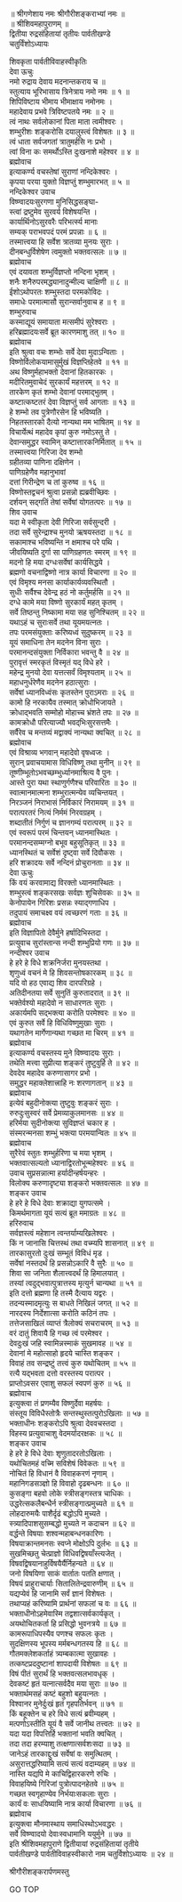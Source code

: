 
  
॥ श्रीगणेशाय नमः श्रीगौरीशङ्कराभ्यां नमः ॥  
॥ श्रीशिवमहापुराणम् ॥  
द्वितीया रुद्रसंहितायां तृतीयः पार्वतीखण्डे  
चतुर्विंशोऽध्यायः  
  
शिवकृता पार्वतीविवाहस्वीकृतिः  
देवा ऊचुः  
नमो रुद्राय देवाय मदनान्तकराय च ॥  
स्तुत्याय भूरिभासाय त्रिनेत्राय नमो नमः ॥ १ ॥  
शिपिविष्टाय भीमाय भीमाक्षाय नमोनमः ।  
महादेवाय प्रभवे त्रिविष्टपतये नमः ॥ २ ॥  
त्वं नाथः सर्वलोकानां पिता माता त्वमीश्वरः ।  
शम्भुरीशः शङ्करोसि दयालुस्त्वं विशेषतः ॥ ३ ॥  
त्वं धाता सर्वजगतां त्रातुमर्हसि नः प्रभो ।  
त्वां विना कः समर्थोऽस्ति दुःखनाशे महेश्वर ॥ ४ ॥  
ब्रह्मोवाच  
इत्याकर्ण्य वचस्तेषां सुराणां नन्दिकेश्वरः ।  
कृपया परया युक्तो विज्ञप्तुं शम्भुमारभत् ॥ ५ ॥  
नन्दिकेश्वर उवाच  
विष्ण्वादयःसुरगणा मुनिसिद्धसङ्‌घा-  
     स्त्वां द्रष्टुमेव सुरवर्य विशेषयन्ति ।  
कार्यार्थिनोऽसुरवरैः परिभर्त्स्य मानाः  
     सम्यक् पराभवपदं परमं प्रपन्नाः ॥ ६ ॥  
तस्मात्त्वया हि सर्वेश त्रातव्या मुनयः सुराः ।  
दीनबन्धुर्विशेषेण त्वमुक्तो भक्तवत्सलः ॥ ७ ॥  
ब्रह्मोवाच  
एवं दयावता शम्भुर्विज्ञप्तो नन्दिना भृशम् ।  
शनैः शनैरुपरमद्ध्यानादुन्मील्य चाक्षिणी ॥ ८ ॥  
ईशोऽथोपरतः शम्भुस्तदा परमकोविदः ।  
समाधेः परमात्मासौ सुरान्सर्वानुवाच ह ॥ ९ ॥  
शम्भुरुवाच  
कस्माद्यूयं समायाता मत्समीपं सुरेश्वराः ।  
हरिब्रह्मादयःसर्वे ब्रूत कारणमाशु तत् ॥ १० ॥  
ब्रह्मोवाच  
इति श्रुत्वा वचः शम्भोः सर्वे देवा मुदाऽन्विताः ।  
विष्णोर्विलोकयामासुर्मुखं विज्ञप्तिहेतवे ॥ ११ ॥  
अथ विष्णुर्महाभक्तो देवानां हितकारकः ।  
मदीरितमुवाचेदं सुरकार्यं महत्तरम् ॥ १२ ॥  
तारकेण कृतं शम्भो देवानां परमाद्‌भुतम् ।  
कष्टात्कष्टतरं देवा विज्ञप्तुं सर्व आगताः ॥ १३ ॥  
हे शम्भो तव पुत्रेणौरसेन हि भविष्यति ।  
निहतस्तारको दैत्यो नान्यथा मम भाषितम् ॥ १४ ॥  
विचार्येत्थं महादेव कृपां कुरु नमोऽस्तु ते ।  
देवान्समुद्धर स्वामिन् कष्टात्तारकनिर्मितात् ॥ १५ ॥  
तस्मात्त्वया गिरिजा देव शम्भो  
     ग्रहीतव्या पाणिना दक्षिणेन ।  
पाणिग्रहेणैव महानुभावां  
     दत्तां गिरीन्द्रेण च तां कुरुष्व ॥ १६ ॥  
विष्णोस्तद्वचनं श्रुत्वा प्रसन्नो ह्यब्रवीच्छिवः ।  
दर्शयन् सद्‌गतिं तेषां सर्वेषां योगतत्परः ॥ १७ ॥  
शिव उवाच  
यदा मे स्वीकृता देवी गिरिजा सर्वसुन्दरी ।  
तदा सर्वे सुरेन्द्राश्च मुनयो ऋषयस्तदा ॥ १८ ॥  
सकामाश्च भविष्यन्ति न क्षमाश्च परे पथि ।  
जीवयिष्यति दुर्गा सा पाणिग्रहणतः स्मरम् ॥ १९ ॥  
मदनो हि मया दग्धःसर्वेषां कार्यसिद्धये ।  
ब्रह्मणो वचनाद्विष्णो नात्र कार्या विचारणा ॥ २० ॥  
एवं विमृश्य मनसा कार्याकार्यव्यवस्थितौ ।  
सुधीः सर्वैश्च देवेन्द्र हठं नो कर्तुमर्हसि ॥ २१ ॥  
दग्धे कामे मया विष्णो सुरकार्यं महत् कृतम् ।  
सर्वे तिष्ठन्तु निष्कामा मया सह सुनिश्चितम् ॥ २२ ॥  
यथाऽहं च सुराःसर्वे तथा यूयमयत्नतः ।  
तपः परमसंयुक्ताः करिष्यध्वं सुदुष्करम् ॥ २३ ॥  
यूयं समाधिना तेन मदनेन विना सुराः ।  
परमानन्दसंयुक्ता निर्विकारा भवन्तु वै ॥ २४ ॥  
पुरावृत्तं स्मरकृतं विस्मृतं यद् विधे हरे ।  
महेन्द्र मुनयो देवा यत्तत्सर्वं विमृश्यताम् ॥ २५ ॥  
महाधनुर्धरेणैव मदनेन हठात्सुराः ।  
सर्वेषां ध्यानविध्वंसः कृतस्तेन पुराऽमराः ॥ २६ ॥  
कामो हि नरकायैव तस्मात् क्रोधोभिजायते ।  
क्रोधाद्‌भवति सम्मोहो मोहाच्च भ्रंशते तपः ॥ २७ ॥  
कामक्रोधौ परित्याज्यौ भवद्‌भिःसुरसत्तमैः ।  
सर्वैरेव च मन्तव्यं मद्वाक्यं नान्यथा क्वचित् ॥ २८ ॥  
ब्रह्मोवाच  
एवं विश्राव्य भगवान् महादेवो वृषध्वजः ।  
सुरान् प्रवाचयामास विधिविष्णू तथा मुनीन् ॥ २९ ॥  
तूष्णीम्भूतोऽभवच्छम्भुर्ध्यानमाश्रित्य वै पुनः ।  
आस्ते पुरा यथा स्थाणुर्गणैश्च परिवारितः ॥ ३० ॥  
स्वात्मानमात्मना शम्भुरात्मन्येव व्यचिन्तयत् ।  
निरञ्जनं निराभासं निर्विकारं निरामयम् ॥ ३१ ॥  
परात्परतरं नित्यं निर्ममं निरवग्रहम् ।  
शब्दातीतं निर्गुणं च ज्ञानगम्यं परात्परम् ॥ ३२ ॥  
एवं स्वरूपं परमं चिन्तयन् ध्यानमास्थितः ।  
परमानन्दसम्मग्नो बभूव बहुसूतिकृत् ॥ ३३ ॥  
ध्यानस्थितं च सर्वेशं दृष्ट्वा सर्वे दिवौकसः ।  
हरि शक्रादयः सर्वे नन्दिनं प्रोचुरानताः ॥ ३४ ॥  
देवा ऊचुः  
किं वयं करवामाद्य विरक्तो ध्यानमास्थितः ।  
शम्भुस्त्वं शङ्करसखः सर्वज्ञः शुचिसेवकः ॥ ३५ ॥  
केनोपायेन गिरिशः प्रसन्नः स्याद्‌गणाधिप ।  
तदुपायं समाचक्ष्व वयं त्वच्छरणं गताः ॥ ३६ ॥  
ब्रह्मोवाच  
इति विज्ञापितो देवैर्मुने हर्षादिभिस्तदा ।  
प्रत्युवाच सुरांस्तान्स नन्दी शम्भुप्रियो गणः ॥ ३७ ॥  
नन्दीश्वर उवाच  
हे हरे हे विधे शक्रनिर्जरा मुनयस्तथा ।  
शृणुध्वं वचनं मे हि शिवसन्तोषकारकम् ॥ ३८ ॥  
यदि वो हठ एवाद्य शिव दारपरिग्रहे ।  
अतिदीनतया सर्वे सुनुतिं कुरुतादरात् ॥ ३९ ॥  
भक्तेर्वश्यो महादेवो न साधारणतः सुराः ।  
अकार्यमपि सद्‌भक्त्या करोति परमेश्वरः ॥ ४० ॥  
एवं कुरुत सर्वे हि विधिविष्णुमुखाः सुराः ।  
यथागतेन मार्गेणान्यथा गच्छत मा चिरम् ॥ ४१ ॥  
ब्रह्मोवाच  
इत्याकर्ण्य वचस्तस्य मुने विष्ण्वादयः सुराः ।  
तथेति मत्त्वा सुप्रीत्या शङ्करं तुष्टुवुर्हि ते ॥ ४२ ॥  
देवदेव महादेव करुणासागर प्रभो ।  
समुद्धर महाक्लेशात्त्राहि नः शरणागतान् ॥ ४३ ॥  
ब्रह्मोवाच  
इत्येवं बहुदीनोक्त्या तुष्टुवुः शङ्करं सुराः ।  
रुरुदुःसुस्वरं सर्वे प्रेमव्याकुलमानसः ॥ ४४ ॥  
हरिर्मया सुदीनोक्त्या सुविज्ञप्तं चकार ह ।  
संस्मरन्मनसा शम्भुं भक्त्या परमयान्वितः ॥ ४५ ॥  
ब्रह्मोवाच  
सुरैरेवं स्तुतः शम्भुर्हरिणा च मया भृशम् ।  
भक्तवात्सल्यतो ध्यानाद्विरतोभून्महेश्वरः ॥ ४६ ॥  
उवाच सुप्रसन्नात्मा हर्यादीन्हर्षयन्हरः ।  
विलोक्य करुणादृष्ट्या शङ्करो भक्तवत्सलः ॥ ४७ ॥  
शङ्कर उवाच  
हे हरे हे विधे देवाः शक्राद्या युगपत्समे ।  
किमर्थमागता यूयं सत्यं ब्रूत ममाग्रतः ॥ ४८ ॥  
हरिरुवाच  
सर्वज्ञस्त्वं महेशान त्वन्तर्याम्यखिलेश्वरः ।  
किं न जानासि चित्तस्थं तथा वच्म्यपि शासनात् ॥ ४९ ॥  
तारकासुरतो दुःखं सम्भूतं विविधं मृड ।  
सर्वेषां नस्तदर्थं हि प्रसन्नोऽकारि वै सुरैः ॥ ५० ॥  
शिवा सा जनिता शैलात्त्वदर्थं हि हिमालयात् ।  
तस्यां त्वदुद्‌भवात्पुत्रात्तस्य मृत्युर्न चान्यथा ॥ ५१ ॥  
इति दत्तो ब्रह्मणा हि तस्मै दैत्याय यद्वरः ।  
तदन्यस्मादमृत्युः स बाधते निखिलं जगत् ॥ ५२ ॥  
नारदस्य निर्देशात्सा करोति कठिनं तपः ।  
तत्तेजसाखिलं व्याप्तं त्रैलोक्यं सचराचरम् ॥ ५३ ॥  
वरं दातुं शिवायै हि गच्छ त्वं परमेश्वर ।  
देवदुःखं जहि स्वामिन्नस्माकं सुखमावह ॥ ५४ ॥  
देवानां मे महोत्साहो हृदये चास्ति शङ्कर ।  
विवाहं तव सन्द्रष्टुं तत्त्वं कुरु यथोचितम् ॥ ५५ ॥  
रत्यै यद्‌भवता दत्तो वरस्तस्य परात्पर ।  
प्राप्तोऽवसर एवाशु सफलं स्वपणं कुरु ॥ ५६ ॥  
ब्रह्मोवाच  
इत्युक्त्वा तं प्रणम्यैव विष्णुर्देवा महर्षयः ।  
संस्तूय विविधैस्तोत्रैः सन्तस्थुस्तत्पुरोऽखिलाः ॥ ५७ ॥  
भक्ताधीनः शङ्करोऽपि श्रुत्वा देववचस्तदा ।  
विहस्य प्रत्युवाचाशु वेदमर्यादरक्षकः ॥ ५८ ॥  
शङ्कर उवाच  
हे हरे हे विधे देवाः शृणुतादरतोऽखिलाः ।  
यथोचितमहं वच्मि सविशेषं विवेकतः ॥ ५९ ॥  
नोचितं हि विधानं वै विवाहकरणं नृणाम् ।  
महानिगडसञ्ज्ञो हि विवाहो दृढबन्धनः ॥ ६० ॥  
कुसङ्‌गा बहवो लोके स्त्रीसङ्‌गस्तत्र चाधिकः ।  
उद्धरेत्सकलैबन्धैर्न स्त्रीसङ्‌गात्प्रमुच्यते ॥ ६१ ॥  
लोहदारुमयैः पाशैर्दृढं बद्धोऽपि मुच्यते ।  
स्त्र्यादिपाशसुसम्बद्धो मुच्यते न कदाचन ॥ ६२ ॥  
वर्द्धन्ते विषयाः शश्वन्महाबन्धनकारिणः ।  
विषयाक्रान्तमनसः स्वप्ने मोक्षोऽपि दुर्लभः ॥ ६३ ॥  
सुखमिच्छतु चेत्प्राज्ञो विधिवद्विषयाँस्त्यजेत् ।  
विषवद्विषयानाहुर्विषयैर्यैर्निहन्यते ॥ ६४ ॥  
जनो विषयिणा साकं वार्तातः पतति क्षणात् ।  
विषयं प्राहुराचार्याः सितालितेन्द्रवारुणीम् ॥ ६५ ॥  
यद्यप्येवं हि जानामि सर्वं ज्ञानं विशेषतः ।  
तथाप्यहं करिष्यामि प्रार्थनां सफलां च वः ॥ ६६ ॥  
भक्ताधीनोऽहमेवास्मि तद्वशात्सर्वकार्यकृत् ।  
अयथोचितकर्ता हि प्रसिद्धो भुवनत्रये ॥ ६७ ॥  
कामरूपाधिपस्यैव पणश्च सफलः कृतः ।  
सुदक्षिणस्य भूपस्य मर्मबन्धगतस्य हि ॥ ६८ ॥  
गौतमक्लेशकर्ताहं त्र्यम्बकात्मा सुखावहः ।  
तत्कष्टप्रददुष्टानां शापदायी विशेषतः ॥ ६९ ॥  
विषं पीतं सुरार्थं हि भक्तवत्सलभावधृक् ।  
देवकष्टं हृतं यत्नात्सर्वदैव मया सुराः ॥ ७० ॥  
भक्तार्थमसहं कष्टं बहुशो बहुयत्नतः ।  
विश्वानर मुनेर्दुःखं हृतं गृहपतिर्भवन् ॥ ७१ ॥  
किं बहूक्तेन च हरे विधे सत्यं ब्रवीम्यहम् ।  
मत्पणोऽस्तीति यूयं वै सर्वे जानीथ तत्त्वतः ॥ ७२ ॥  
यदा यदा विपत्तिर्हि भक्तानां भवति क्वचित् ।  
तदा तदा हरम्याशु तत्क्षणात्सर्वशःसदा ॥ ७३ ॥  
जानेऽहं तारकाद्दुःखं सर्वेषां वः समुत्थितम् ।  
असुरात्तद्धरिष्यामि सत्यं सत्यं वदाम्यहम् ॥ ७४ ॥  
नास्ति यद्यपि मे काचिद्विहारकरणे रुचिः ।  
विवाहयिष्ये गिरिजां पुत्रोत्पादनहेतवे ॥ ७५ ॥  
गच्छत स्वगृहाण्येव निर्भयाःसकलाः सुराः ।  
कार्यं वः साधयिष्यामि नात्र कार्या विचारणा ॥ ७६ ॥  
ब्रह्मोवाच  
इत्युक्त्वा मौनमास्थाय समाधिस्थोऽभवद्धरः ।  
सर्वे विष्ण्वादयो देवाःस्वधामानि ययुर्मुने ॥ ७७ ॥  
इति श्रीशिवमहापुराणे द्वितीयायां रुद्रसंहितायां तृतीये  
पार्वतीखण्डे पार्वतीविवाहस्वीकारो नाम चतुर्विशोऽध्यायः ॥ २४ ॥  
  
  
श्रीगौरीशङ्करार्पणमस्तु  
  
GO TOP
